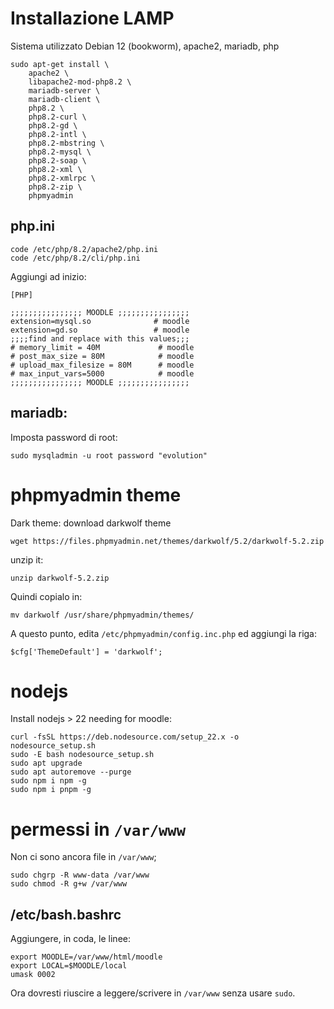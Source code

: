 # Installazione LAMP
Sistema utilizzato Debian 12 (bookworm), apache2, mariadb, php

```
sudo apt-get install \
    apache2 \
    libapache2-mod-php8.2 \
    mariadb-server \
    mariadb-client \
    php8.2 \
    php8.2-curl \
    php8.2-gd \
    php8.2-intl \
    php8.2-mbstring \
    php8.2-mysql \
    php8.2-soap \
    php8.2-xml \
    php8.2-xmlrpc \
    php8.2-zip \
    phpmyadmin

```

## php.ini
```
code /etc/php/8.2/apache2/php.ini
code /etc/php/8.2/cli/php.ini
```

Aggiungi ad inizio:

```
[PHP]

;;;;;;;;;;;;;;;; MOODLE ;;;;;;;;;;;;;;;;
extension=mysql.so              # moodle
extension=gd.so                 # moodle
;;;;find and replace with this values;;;
# memory_limit = 40M             # moodle
# post_max_size = 80M            # moodle
# upload_max_filesize = 80M      # moodle 
# max_input_vars=5000            # moodle
;;;;;;;;;;;;;;;; MOODLE ;;;;;;;;;;;;;;;;
```

## mariadb:
Imposta password di root:
```
sudo mysqladmin -u root password "evolution"
```
# phpmyadmin theme

Dark theme: download darkwolf theme
```
wget https://files.phpmyadmin.net/themes/darkwolf/5.2/darkwolf-5.2.zip
```

unzip it:
```
unzip darkwolf-5.2.zip
```
Quindi copialo in:
```
mv darkwolf /usr/share/phpmyadmin/themes/
```

A questo punto, edita `/etc/phpmyadmin/config.inc.php` ed aggiungi la riga:

```
$cfg['ThemeDefault'] = 'darkwolf';
```

# nodejs
Install nodejs > 22 needing for moodle:
```
curl -fsSL https://deb.nodesource.com/setup_22.x -o nodesource_setup.sh
sudo -E bash nodesource_setup.sh
sudo apt upgrade
sudo apt autoremove --purge
sudo npm i npm -g
sudo npm i pnpm -g
```

# permessi in `/var/www`
Non ci sono ancora file in `/var/www`;

```
sudo chgrp -R www-data /var/www
sudo chmod -R g+w /var/www
```


## /etc/bash.bashrc
Aggiungere, in coda, le linee:
```
export MOODLE=/var/www/html/moodle
export LOCAL=$MOODLE/local
umask 0002
```

Ora dovresti riuscire a leggere/scrivere in `/var/www` senza usare `sudo`.



